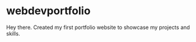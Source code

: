 # webdevportfolio
Hey there. Created my first portfolio website to showcase my projects 
and skills.
